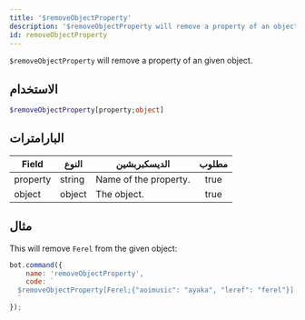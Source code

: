 ```yaml
---
title: '$removeObjectProperty'
description: '$removeObjectProperty will remove a property of an object.'
id: removeObjectProperty
---
```


`$removeObjectProperty` will remove a property of an given object.

## الاستخدام

```php
$removeObjectProperty[property;object]
```

## البارامترات

| Field    | النوع  | الديسكبربشين          | مطلوب |
| -------- | ------ | --------------------- |:-----:|
| property | string | Name of the property. | true  |
| object   | object | The object.           | true  |

## مثال

This will remove `Ferel` from the given object:

```javascript
bot.command({
    name: 'removeObjectProperty',
    code: `
  $removeObjectProperty[Ferel;{"aoimusic": "ayaka", "leref": "ferel"}]
  `
});
```
